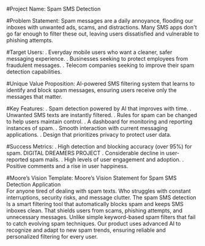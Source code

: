 #Project Name: Spam SMS Detection 

#Problem Statement: 
Spam messages are a daily annoyance, flooding our inboxes with unwanted ads, scams, 
and distractions. Many SMS apps don't go far enough to filter these out, leaving users 
dissatisfied and vulnerable to phishing attempts. 

#Target Users: 
. Everyday mobile users who want a cleaner, safer messaging experience. 
. Businesses seeking to protect employees from fraudulent messages. 
. Telecom companies seeking to improve their spam detection capabilities.

#Unique Value Proposition: 
AI-powered SMS filtering system that learns to identify and block spam messages, 
ensuring users receive only the messages that matter. 

#Key Features: 
. Spam detection powered by AI that improves with time. 
. Unwanted SMS texts are instantly filtered. 
. Rules for spam can be changed to help users maintain control. 
. A dashboard for monitoring and reporting instances of spam. 
. Smooth interaction with current messaging applications. 
. Design that prioritizes privacy to protect user data. 

#Success Metrics: 
. High detection and blocking accuracy (over 95%) for spam. 
DIGITAL DREAMERS 
PROJECT 
. Considerable decline in user-reported spam mails. 
. High levels of user engagement and adoption. 
. Positive comments and a rise in user happiness. 

#Moore’s Vision Template: 
Moore’s Vision Statement for Spam SMS Detection Application  
For anyone tired of dealing with spam texts. 
Who struggles with constant interruptions, security risks, and message clutter. 
The spam SMS detection 
Is a smart filtering tool that automatically blocks spam and keeps SMS inboxes clean. 
That shields users from scams, phishing attempts, and unnecessary messages. 
Unlike simple keyword-based spam filters that fail to catch evolving spam techniques. 
Our product uses advanced AI to recognize and adapt to new spam trends, ensuring 
reliable and personalized filtering for every user.
